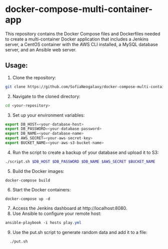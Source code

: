 # docker-compose-multi-container-app
This repository contains the Docker Compose files and Dockerfiles needed to create a multi-container Docker application that includes a Jenkins server, a CentOS container with the AWS CLI installed, a MySQL database server, and an Ansible web server.
## Usage:

1. Clone the repository:

```bash
git clone https://github.com/SofiaNeogalaxy/docker-compose-multi-container-app.git
```
 
2. Navigate to the cloned directory:
```bash
cd <your-repository>
```
3. Set up your environment variables:
```javascript
export DB_HOST=<your-database-host>
export DB_PASSWORD=<your-database-password>
export DB_NAME=<your-database-name>
export AWS_SECRET=<your-aws-secret-key>
export BUCKET_NAME=<your-aws-s3-bucket-name>
```
4. Run the script to create a backup of your database and upload it to S3:
```bash
./script.sh $DB_HOST $DB_PASSWORD $DB_NAME $AWS_SECRET $BUCKET_NAME
```
5. Build the Docker images:
 ```
 docker-compose build
```
6. Start the Docker containers:
 ```
docker-compose up -d
```
7. Access the Jenkins dashboard at http://localhost:8080.
8. Use Ansible to configure your remote host:
```css
ansible-playbook -i hosts play.yml
```
9. Use the put.sh script to generate random data and add it to a file:
```bash
  ./put.sh
```
  
  
